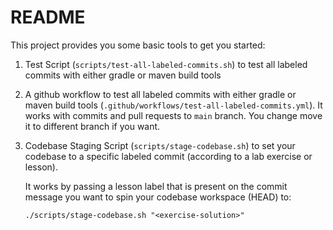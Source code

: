 # README

This project provides you some basic tools to get you started:

1.  Test Script (`scripts/test-all-labeled-commits.sh`) to test all
    labeled commits with either gradle or maven build tools

1.  A github workflow to test all labeled commits with either gradle or
    maven build tools (`.github/workflows/test-all-labeled-commits.yml`).
    It works with commits and pull requests to `main` branch.
    You change move it to different branch if you want.

1.  Codebase Staging Script (`scripts/stage-codebase.sh`) to set your
    codebase to a specific labeled commit
    (according to a lab exercise or lesson).

    It works by passing a lesson label that is present on the commit
    message you want to spin your codebase workspace (HEAD) to:

    `./scripts/stage-codebase.sh "<exercise-solution>"`
